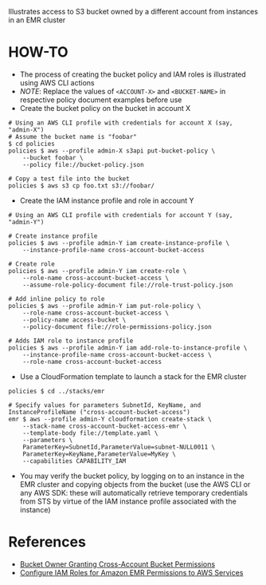  Illustrates access to S3 bucket owned by a different account from instances in an EMR cluster 

HOW-TO
===

- The process of creating the bucket policy and IAM roles is illustrated using AWS CLI actions
- *NOTE*: Replace the values of ```<ACCOUNT-X>``` and ```<BUCKET-NAME>``` in respective policy document examples before use
- Create the bucket policy on the bucket in account X 

```
# Using an AWS CLI profile with credentials for account X (say, "admin-X")
# Assume the bucket name is "foobar"
$ cd policies
policies $ aws --profile admin-X s3api put-bucket-policy \
    --bucket foobar \
    --policy file://bucket-policy.json

# Copy a test file into the bucket
policies $ aws s3 cp foo.txt s3://foobar/

```

- Create the IAM instance profile and role in account Y

```
# Using an AWS CLI profile with credentials for account Y (say, "admin-Y")

# Create instance profile
policies $ aws --profile admin-Y iam create-instance-profile \
    --instance-profile-name cross-account-bucket-access

# Create role
policies $ aws --profile admin-Y iam create-role \
    --role-name cross-account-bucket-access \
    --assume-role-policy-document file://role-trust-policy.json

# Add inline policy to role 
policies $ aws --profile admin-Y iam put-role-policy \
    --role-name cross-account-bucket-access \
    --policy-name access-bucket \
    --policy-document file://role-permissions-policy.json

# Adds IAM role to instance profile
policies $ aws --profile admin-Y iam add-role-to-instance-profile \
    --instance-profile-name cross-account-bucket-access \
    --role-name cross-account-bucket-access

```

- Use a CloudFormation template to launch a stack for the EMR cluster

```
policies $ cd ../stacks/emr

# Specify values for parameters SubnetId, KeyName, and InstanceProfileName ("cross-account-bucket-access")
emr $ aws --profile admin-Y cloudformation create-stack \
    --stack-name cross-account-bucket-access-emr \
    --template-body file://template.yaml \
    --parameters \
    ParameterKey=SubnetId,ParameterValue=subnet-NULL0011 \
    ParameterKey=KeyName,ParameterValue=MyKey \
    --capabilities CAPABILITY_IAM

```

- You may verify the bucket policy, by logging on to an instance in the EMR cluster and copying objects from the bucket (use the AWS CLI or any AWS SDK: these will automatically retrieve temporary credentials from STS by virtue of the IAM instance profile associated with the instance)

References
===

- [Bucket Owner Granting Cross-Account Bucket Permissions](https://docs.aws.amazon.com/AmazonS3/latest/dev/example-walkthroughs-managing-access-example2.html)
- [Configure IAM Roles for Amazon EMR Permissions to AWS Services](https://docs.aws.amazon.com/emr/latest/ManagementGuide/emr-iam-roles.html)
